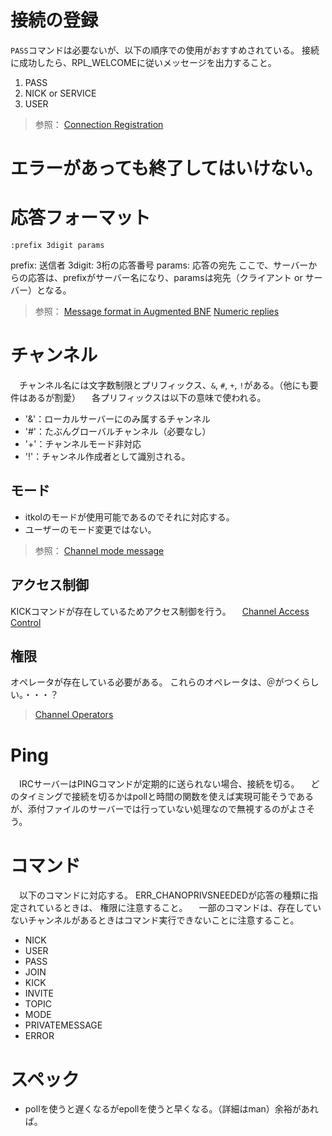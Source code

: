 
# 接続の登録
 `PASS`コマンドは必要ないが、以下の順序での使用がおすすめされている。
 接続に成功したら、RPL_WELCOMEに従いメッセージを出力すること。
 1. PASS
 2. NICK or SERVICE
 3. USER
> 参照：
> [Connection Registration](https://datatracker.ietf.org/doc/html/rfc2812#section-2.4:~:text=April%202000%0A%0A%0A3.1-,Connection%20Registration,-The%20commands%20described)
 
# エラーがあっても終了してはいけない。

# 応答フォーマット

```
:prefix 3digit params
```
prefix: 送信者
3digit: 3桁の応答番号
params: 応答の宛先
ここで、サーバーからの応答は、prefixがサーバー名になり、paramsは宛先（クライアント or サーバー）となる。

> 参照：
> [Message format in Augmented BNF](https://datatracker.ietf.org/doc/html/rfc2812#page-6:~:text=current%20implementations.%0A%0A2.3.1-,Message%20format%20in%20Augmented%20BNF,-The%20protocol%20messages)
> [Numeric replies](https://datatracker.ietf.org/doc/html/rfc2812#section-2.4:~:text=for%0A%20%20%20%20%20%20%20%20%20%3Cparams%3E.%0A%0A2.4-,Numeric%20replies,-Most%20of%20the)

# チャンネル
　チャンネル名には文字数制限とプリフィックス、`&`, `#`, `+`, `!`がある。（他にも要件はあるが割愛）
　各プリフィックスは以下の意味で使われる。
 * '&'：ローカルサーバーにのみ属するチャンネル
 * '#'：たぶんグローバルチャンネル（必要なし）
 * '+'：チャンネルモード非対応
 * '!'：チャンネル作成者として識別される。

## モード
 * itkolのモードが使用可能であるのでそれに対応する。
 * ユーザーのモード変更ではない。
 > 参照：
 > [Channel mode message](https://datatracker.ietf.org/doc/html/rfc2812#page-18:~:text=April%202000%0A%0A%0A3.2.3-,Channel%20mode%20message,-Command%3A%20MODE%0A%20%20%20Parameters)

## アクセス制御
 KICKコマンドが存在しているためアクセス制御を行う。
　[Channel Access Control](https://datatracker.ietf.org/doc/html/rfc2811#page-10:~:text=MODE%20query.%0A%0A4.3-,Channel%20Access%20Control,-The%20last%20category)

## 権限
 オペレータが存在している必要がある。
 これらのオペレータは、＠がつくらしい。・・・？
 > [Channel Operators](https://datatracker.ietf.org/doc/html/rfc2811#page-16:~:text=April%202000%0A%0A%0A2.4.1-,Channel%20Operators,-The%20channel%20operators)

# Ping
　IRCサーバーはPINGコマンドが定期的に送られない場合、接続を切る。
　どのタイミングで接続を切るかはpollと時間の関数を使えば実現可能そうであるが、添付ファイルのサーバーでは行っていない処理なので無視するのがよさそう。

# コマンド
　以下のコマンドに対応する。 ERR_CHANOPRIVSNEEDEDが応答の種類に指定されているときは、
権限に注意すること。
　一部のコマンドは、存在していないチャンネルがあるときはコマンド実行できないことに注意すること。
 * NICK
 * USER
 * PASS
 * JOIN
 * KICK
 * INVITE
 * TOPIC
 * MODE
 * PRIVATEMESSAGE
 * ERROR

# スペック
 * pollを使うと遅くなるがepollを使うと早くなる。（詳細はman）余裕があれば。
